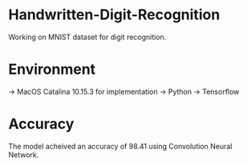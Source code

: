 # Handwritten-Digit-Recognition
Working on MNIST dataset for digit recognition.
# Environment
-> MacOS Catalina 10.15.3 for implementation
-> Python 
-> Tensorflow
# Accuracy
The model acheived an accuracy of 98.41 using Convolution Neural Network.

